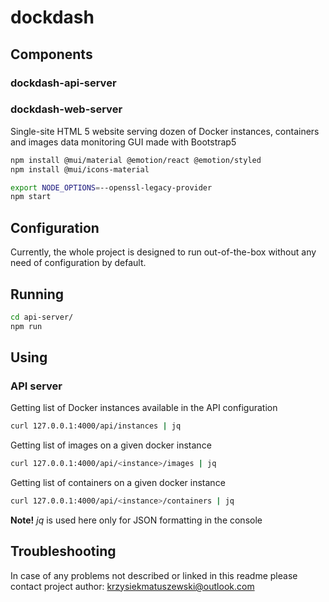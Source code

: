 # dockdash



## Components

### dockdash-api-server

### dockdash-web-server
Single-site HTML 5 website serving dozen of Docker instances, containers and images data monitoring GUI made with Bootstrap5

```bash
npm install @mui/material @emotion/react @emotion/styled
npm install @mui/icons-material
```

```bash
export NODE_OPTIONS=--openssl-legacy-provider 
npm start
```



## Configuration
Currently, the whole project is designed to run out-of-the-box without any need of configuration by default.

## Running
```bash
cd api-server/
npm run
```
## Using

### API server

Getting list of Docker instances available in the API configuration
```bash
curl 127.0.0.1:4000/api/instances | jq
```

Getting list of images on a given docker instance
```bash
curl 127.0.0.1:4000/api/<instance>/images | jq
```


Getting list of containers on a given docker instance
```bash
curl 127.0.0.1:4000/api/<instance>/containers | jq
```

**Note!** *jq* is used here only for JSON formatting in the console

## Troubleshooting
In case of any problems not described or linked in this readme please contact project author: krzysiekmatuszewski@outlook.com